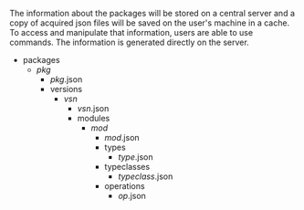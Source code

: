 The information about the packages will be stored on a central server and a copy of acquired json files will be saved on the user's machine in a cache. To access and manipulate that information, users are able to use commands. The information is generated directly on the server.

- packages
    - *pkg*
        - *pkg*.json
        - versions
            - *vsn*
                - *vsn*.json
                - modules
                    - *mod*
                        - *mod*.json
                        - types
                            - *type*.json
                        - typeclasses
                            - *typeclass*.json
                        - operations
                            - *op*.json